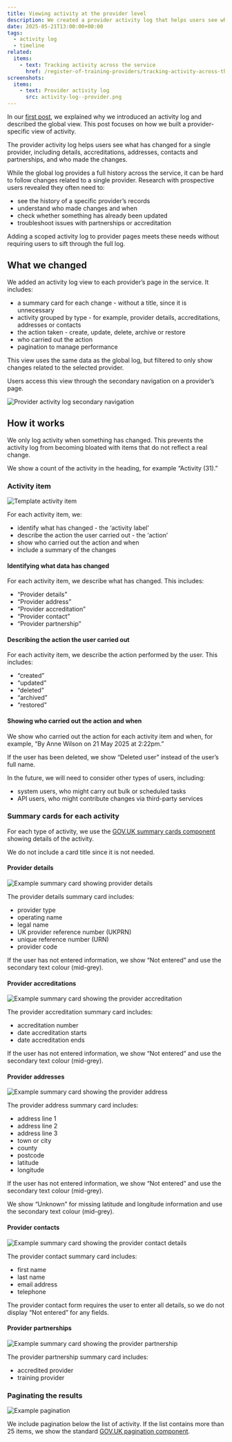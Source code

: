 ```yaml
---
title: Viewing activity at the provider level
description: We created a provider activity log that helps users see what has changed for a single provider
date: 2025-05-21T13:00:00+00:00
tags:
  - activity log
  - timeline
related:
  items:
    - text: Tracking activity across the service
      href: /register-of-training-providers/tracking-activity-across-the-service/
screenshots:
  items:
    - text: Provider activity log
      src: activity-log--provider.png
---
```


In our [first post](/register-of-training-providers/tracking-activity-across-the-service/), we explained why we introduced an activity log and described the global view. This post focuses on how we built a provider-specific view of activity.

The provider activity log helps users see what has changed for a single provider, including details, accreditations, addresses, contacts and partnerships, and who made the changes.

While the global log provides a full history across the service, it can be hard to follow changes related to a single provider. Research with prospective users revealed they often need to:

- see the history of a specific provider’s records
- understand who made changes and when
- check whether something has already been updated
- troubleshoot issues with partnerships or accreditation

Adding a scoped activity log to provider pages meets these needs without requiring users to sift through the full log.

## What we changed

We added an activity log view to each provider’s page in the service. It includes:

- a summary card for each change - without a title, since it is unnecessary
- activity grouped by type - for example, provider details, accreditations, addresses or contacts
- the action taken - create, update, delete, archive or restore
- who carried out the action
- pagination to manage performance

This view uses the same data as the global log, but filtered to only show changes related to the selected provider.

Users access this view through the secondary navigation on a provider’s page.

![Provider activity log secondary navigation](activity-log-provider--secondary-navigation.png "Provider secondary navigation")

## How it works

We only log activity when something has changed. This prevents the activity log from becoming bloated with items that do not reflect a real change.

We show a count of the activity in the heading, for example “Activity (31).”

### Activity item

![Template activity item](activity-log-provider--template-activity-item.png "Template activity item")

For each activity item, we:

- identify what has changed - the ‘activity label’
- describe the action the user carried out - the ‘action’
- show who carried out the action and when
- include a summary of the changes

#### Identifying what data has changed

For each activity item, we describe what has changed. This includes:

- “Provider details”
- “Provider address”
- “Provider accreditation”
- “Provider contact”
- “Provider partnership”

#### Describing the action the user carried out

For each activity item, we describe the action performed by the user. This includes:

- “created”
- “updated”
- “deleted”
- “archived”
- “restored”

#### Showing who carried out the action and when

We show who carried out the action for each activity item and when, for example, “By Anne Wilson on 21 May 2025 at 2:22pm.”

If the user has been deleted, we show “Deleted user” instead of the user’s full name.

In the future, we will need to consider other types of users, including:

- system users, who might carry out bulk or scheduled tasks
- API users, who might contribute changes via third-party services

### Summary cards for each activity

For each type of activity, we use the [GOV.UK summary cards component](https://design-system.service.gov.uk/components/summary-list/#summary-cards) showing details of the activity.

We do not include a card title since it is not needed.

#### Provider details

![Example summary card showing provider details](activity-log-provider--summary-card-provider-details.png "Example summary card showing the provider details")

The provider details summary card includes:

- provider type
- operating name
- legal name
- UK provider reference number (UKPRN)
- unique reference number (URN)
- provider code

If the user has not entered information, we show “Not entered” and use the secondary text colour (mid-grey).

#### Provider accreditations

![Example summary card showing the provider accreditation](activity-log-provider--summary-card-provider-accreditation.png "Example summary card showing the provider accreditation")

The provider accreditation summary card includes:

- accreditation number
- date accreditation starts
- date accreditation ends

If the user has not entered information, we show “Not entered” and use the secondary text colour (mid-grey).

#### Provider addresses

![Example summary card showing the provider address](activity-log-provider--summary-card-provider-address.png "Example summary card showing the provider address")

The provider address summary card includes:

- address line 1
- address line 2
- address line 3
- town or city
- county
- postcode
- latitude
- longitude

If the user has not entered information, we show “Not entered” and use the secondary text colour (mid-grey).

We show “Unknown” for missing latitude and longitude information and use the secondary text colour (mid-grey).

#### Provider contacts

![Example summary card showing the provider contact details](activity-log-provider--summary-card-provider-contact.png "Example summary card showing the provider contact details")

The provider contact summary card includes:

- first name
- last name
- email address
- telephone

The provider contact form requires the user to enter all details, so we do not display “Not entered” for any fields.

#### Provider partnerships

![Example summary card showing the provider partnership](activity-log-provider--summary-card-provider-partnership.png "Example summary card showing the provider partnership")

The provider partnership summary card includes:

- accredited provider
- training provider

### Paginating the results

![Example pagination](activity-log-provider--example-pagination.png "Example pagination")

We include pagination below the list of activity. If the list contains more than 25 items, we show the standard [GOV.UK pagination component](https://design-system.service.gov.uk/components/pagination/).
